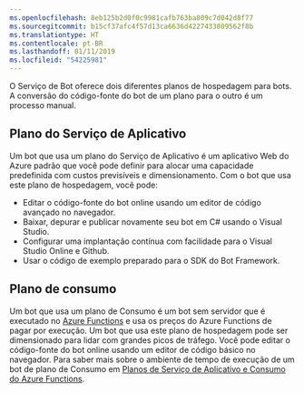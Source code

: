 ```yaml
---
ms.openlocfilehash: 8eb125b2d0f0c9981cafb763ba809c7d042d8f77
ms.sourcegitcommit: b15cf37afc4f57d13ca6636d4227433809562f8b
ms.translationtype: HT
ms.contentlocale: pt-BR
ms.lasthandoff: 01/11/2019
ms.locfileid: "54225981"
---
```

O Serviço de Bot oferece dois diferentes planos de hospedagem para bots. A conversão do código-fonte do bot de um plano para o outro é um processo manual.   

## <a name="app-service-plan"></a>Plano do Serviço de Aplicativo

Um bot que usa um plano do Serviço de Aplicativo é um aplicativo Web do Azure padrão que você pode definir para alocar uma capacidade predefinida com custos previsíveis e dimensionamento. Com o bot que usa este plano de hospedagem, você pode:

* Editar o código-fonte do bot online usando um editor de código avançado no navegador.
* Baixar, depurar e publicar novamente seu bot em C# usando o Visual Studio.
* Configurar uma implantação contínua com facilidade para o Visual Studio Online e Github.
* Usar o código de exemplo preparado para o SDK do Bot Framework.

## <a name="consumption-plan"></a>Plano de consumo

Um bot que usa um plano de Consumo é um bot sem servidor que é executado no <a href="http://go.microsoft.com/fwlink/?linkID=747839" target="_blank">Azure Functions</a> e usa os preços do Azure Functions de pagar por execução. Um bot que usa este plano de hospedagem pode ser dimensionado para lidar com grandes picos de tráfego. Você pode editar o código-fonte do bot online usando um editor de código básico no navegador. Para saber mais sobre o ambiente de tempo de execução de um bot de plano de Consumo em <a target='_blank' href='/azure/azure-functions/functions-scale'>Planos de Serviço de Aplicativo e Consumo do Azure Functions</a>.
